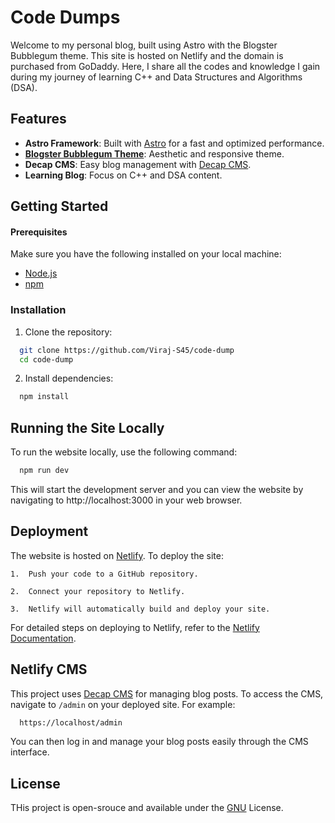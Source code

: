 
# Code Dumps

Welcome to my personal blog, built using Astro with the Blogster Bubblegum theme. This site is hosted on Netlify and the domain is purchased from GoDaddy. Here, I share all the codes and knowledge I gain during my journey of learning C++ and Data Structures and Algorithms (DSA).




## Features

- **Astro Framework**: Built with [Astro](https://docs.astro.build/en/getting-started/) for a fast and optimized performance.
- **[Blogster Bubblegum Theme](https://astro.build/themes/details/blogster-bubblegum/)**: Aesthetic and responsive theme.
- **Decap CMS**: Easy blog management with [Decap CMS](https://decapcms.org/docs/basic-steps/).
- **Learning Blog**: Focus on C++ and DSA content.


## Getting Started

#### Prerequisites

Make sure you have the following installed on your local machine:

- [Node.js](https://docs.npmjs.com/downloading-and-installing-node-js-and-npm)
- [npm](https://docs.npmjs.com/downloading-and-installing-node-js-and-npm)
### Installation

1. Clone the repository:


```bash
  git clone https://github.com/Viraj-S45/code-dump
  cd code-dump

```
2. Install dependencies:


```bash
  npm install

```
## Running the Site Locally

To run the website locally, use the following command:

```bash
  npm run dev

```
This will start the development server and you can view the website by navigating to http://localhost:3000 in your web browser.

## Deployment

The website is hosted on [Netlify](https://app.netlify.com). To deploy the site:

    1.  Push your code to a GitHub repository.

    2.  Connect your repository to Netlify.

    3.  Netlify will automatically build and deploy your site.

For detailed steps on deploying to Netlify, refer to the [Netlify Documentation](https://docs.netlify.com/get-started/).

## Netlify CMS

This project uses [Decap CMS](https://decapcms.org/docs/basic-steps/) for managing blog posts. To access the CMS, navigate to ``` /admin ``` on your deployed site. For example:

```bash
  https://localhost/admin

```

You can then log in and manage your blog posts easily through the CMS interface.


## License

THis project is open-srouce and available under the [GNU](https://virajs.top/blog/osi-license/) License.

